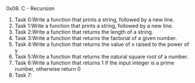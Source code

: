 0x08. C - Recursion
1. Task 0:Write a function that prints a string, followed by a new line.
2. Task 1:Write a function that prints a string, followed by a new line.
3. Task 2:Write a function that returns the length of a string.
4. Task 3:Write a function that returns the factorial of a given number.
5. Task 4:Write a function that returns the value of x raised to the power of y
6. Task 5:Write a function that returns the natural square root of a number.
7. Task 6:Write a function that returns 1 if the input integer is a prime number, otherwise return 0
8. Task 7:
